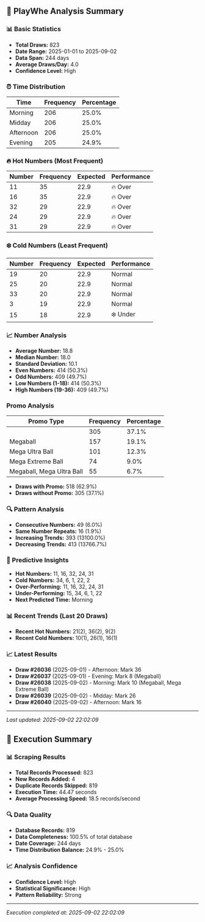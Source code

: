 
## 🎯 PlayWhe Analysis Summary

### 📊 Basic Statistics
- **Total Draws:** 823
- **Date Range:** 2025-01-01 to 2025-09-02
- **Data Span:** 244 days
- **Average Draws/Day:** 4.0
- **Confidence Level:** High

### ⏰ Time Distribution
| Time | Frequency | Percentage |
|------|-----------|------------|
| Morning | 206 | 25.0% |
| Midday | 206 | 25.0% |
| Afternoon | 206 | 25.0% |
| Evening | 205 | 24.9% |

### 🔥 Hot Numbers (Most Frequent)
| Number | Frequency | Expected | Performance |
|--------|-----------|----------|-------------|
| 11 | 35 | 22.9 | 🔥 Over |
| 16 | 35 | 22.9 | 🔥 Over |
| 32 | 29 | 22.9 | 🔥 Over |
| 24 | 29 | 22.9 | 🔥 Over |
| 31 | 29 | 22.9 | 🔥 Over |

### ❄️ Cold Numbers (Least Frequent)
| Number | Frequency | Expected | Performance |
|--------|-----------|----------|-------------|
| 19 | 20 | 22.9 | Normal |
| 25 | 20 | 22.9 | Normal |
| 33 | 20 | 22.9 | Normal |
| 3 | 19 | 22.9 | Normal |
| 15 | 18 | 22.9 | ❄️ Under |

### 📈 Number Analysis
- **Average Number:** 18.8
- **Median Number:** 18.0
- **Standard Deviation:** 10.1
- **Even Numbers:** 414 (50.3%)
- **Odd Numbers:** 409 (49.7%)
- **Low Numbers (1-18):** 414 (50.3%)
- **High Numbers (19-36):** 409 (49.7%)

###  Promo Analysis
| Promo Type | Frequency | Percentage |
|------------|-----------|------------|
|  | 305 | 37.1% |
| Megaball | 157 | 19.1% |
| Mega Ultra Ball | 101 | 12.3% |
| Mega Extreme Ball | 74 | 9.0% |
| Megaball, Mega Ultra Ball | 55 | 6.7% |
- **Draws with Promo:** 518 (62.9%)
- **Draws without Promo:** 305 (37.1%)

### 🔍 Pattern Analysis
- **Consecutive Numbers:** 49 (6.0%)
- **Same Number Repeats:** 16 (1.9%)
- **Increasing Trends:** 393 (13100.0%)
- **Decreasing Trends:** 413 (13766.7%)

### 🔮 Predictive Insights
- **Hot Numbers:** 11, 16, 32, 24, 31
- **Cold Numbers:** 34, 6, 1, 22, 2
- **Over-Performing:** 11, 16, 32, 24, 31
- **Under-Performing:** 15, 34, 6, 1, 22
- **Next Predicted Time:** Morning

### 📊 Recent Trends (Last 20 Draws)
- **Recent Hot Numbers:** 21(2), 36(2), 9(2)
- **Recent Cold Numbers:** 10(1), 26(1), 16(1)

### 📈 Latest Results
- **Draw #26036** (2025-09-01) - Afternoon: Mark 36 
- **Draw #26037** (2025-09-01) - Evening: Mark 8 (Megaball)
- **Draw #26038** (2025-09-02) - Morning: Mark 10 (Megaball, Mega Extreme Ball)
- **Draw #26039** (2025-09-02) - Midday: Mark 26 
- **Draw #26040** (2025-09-02) - Afternoon: Mark 16 

---
*Last updated: 2025-09-02 22:02:09*

## 🚀 Execution Summary

### 📊 Scraping Results
- **Total Records Processed:** 823
- **New Records Added:** 4
- **Duplicate Records Skipped:** 819
- **Execution Time:** 44.47 seconds
- **Average Processing Speed:** 18.5 records/second

### 🔍 Data Quality
- **Database Records:** 819
- **Data Completeness:** 100.5% of total database
- **Date Coverage:** 244 days
- **Time Distribution Balance:** 24.9% - 25.0%

### 📈 Analysis Confidence
- **Confidence Level:** High
- **Statistical Significance:** High
- **Pattern Reliability:** Strong

---
*Execution completed at: 2025-09-02 22:02:09*
